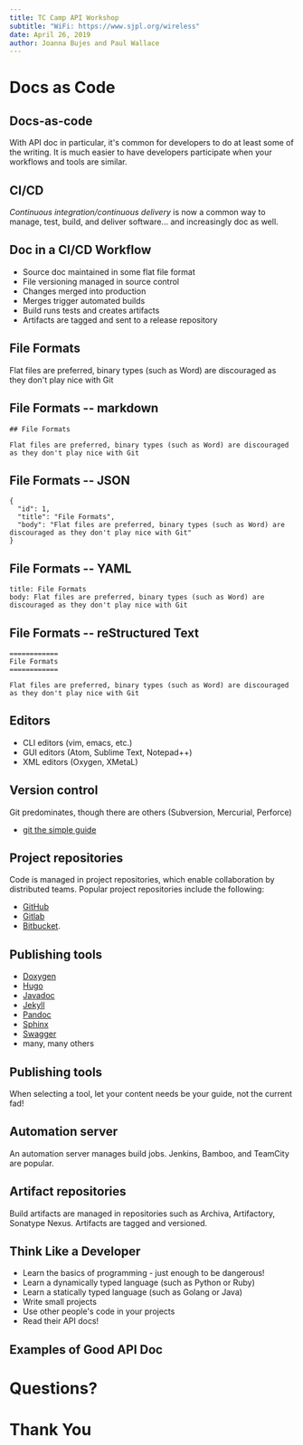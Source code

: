 ```yaml
---
title: TC Camp API Workshop
subtitle: "WiFi: https://www.sjpl.org/wireless"
date: April 26, 2019
author: Joanna Bujes and Paul Wallace
---
```


# Docs as Code

## Docs-as-code

With API doc in particular, it's common for developers to do at least some of the writing. It is much easier to have developers participate when your workflows and tools are similar.

## CI/CD

_Continuous integration/continuous delivery_ is now a common way to manage, test, build, and deliver software... and increasingly doc as well.

## Doc in a CI/CD Workflow

- Source doc maintained in some flat file format
- File versioning managed in source control
- Changes merged into production
- Merges trigger automated builds
- Build runs tests and creates artifacts
- Artifacts are tagged and sent to a release repository

## File Formats

Flat files are preferred, binary types (such as Word) are discouraged as they don't play nice with Git

## File Formats -- markdown

```
## File Formats

Flat files are preferred, binary types (such as Word) are discouraged as they don't play nice with Git
```

## File Formats -- JSON

```
{
  "id": 1,
  "title": "File Formats",
  "body": "Flat files are preferred, binary types (such as Word) are discouraged as they don't play nice with Git"
}
```

## File Formats -- YAML

```
title: File Formats
body: Flat files are preferred, binary types (such as Word) are discouraged as they don't play nice with Git
```

## File Formats -- reStructured Text

```
============
File Formats
============

Flat files are preferred, binary types (such as Word) are discouraged as they don't play nice with Git
```

## Editors

- CLI editors (vim, emacs, etc.)
- GUI editors (Atom, Sublime Text, Notepad++)
- XML editors (Oxygen, XMetaL)

## Version control

Git predominates, though there are others (Subversion, Mercurial, Perforce)

- [git the simple guide](http://rogerdudler.github.io/git-guide/)

## Project repositories

Code is managed in project repositories, which enable collaboration by distributed teams. Popular project repositories include the following:

- [GitHub](https://github.com/)
- [Gitlab](https://about.gitlab.com/)
- [Bitbucket](https://bitbucket.org/).

## Publishing tools

- [Doxygen](http://www.doxygen.nl/)
- [Hugo](https://gohugo.io/)
- [Javadoc](https://docs.oracle.com/en/java/javase/12/javadoc/javadoc.html)
- [Jekyll](https://jekyllrb.com/)
- [Pandoc](https://pandoc.org/)
- [Sphinx](http://www.sphinx-doc.org/en/master/)
- [Swagger](https://swagger.io/tools/)
- many, many others

## Publishing tools

When selecting a tool, let your content needs be your guide, not the current fad!

## Automation server

An automation server manages build jobs. Jenkins, Bamboo, and TeamCity are popular.

## Artifact repositories

Build artifacts are managed in repositories such as Archiva, Artifactory, Sonatype Nexus. Artifacts are tagged and versioned.

## Think Like a Developer

- Learn the basics of programming - just enough to be dangerous!
- Learn a dynamically typed language (such as Python or Ruby)
- Learn a statically typed language (such as Golang or Java)
- Write small projects
- Use other people's code in your projects
- Read their API docs!


## Examples of Good API Doc


# Questions?

# Thank You
